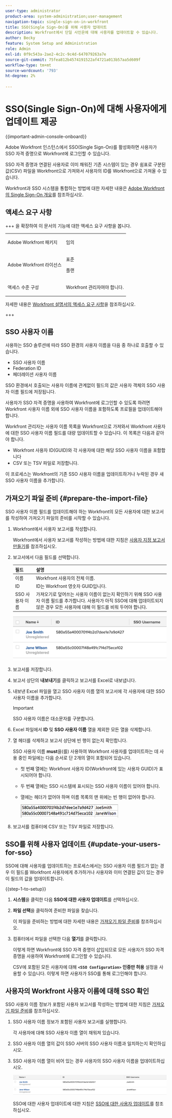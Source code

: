 ```yaml
---
user-type: administrator
product-area: system-administration;user-management
navigation-topic: single-sign-on-in-workfront
title: SSO(Single Sign-On)를 위해 사용자 업데이트
description: Workfront에서 단일 사인온에 대해 사용자를 업데이트할 수 있습니다.
author: Becky
feature: System Setup and Administration
role: Admin
exl-id: 0f9c543a-2ae2-4c2c-9c4d-647079263a7e
source-git-commit: 75fea812b4574191522af4721a013b57aa5d609f
workflow-type: tm+mt
source-wordcount: '793'
ht-degree: 2%

---
```


# SSO(Single Sign-On)에 대해 사용자에게 업데이트 제공

<!-- Audited: 1/2024 -->

{{important-admin-console-onboard}}

Adobe Workfront 인스턴스에서 SSO(Single Sign-On)를 활성화하면 사용자가 SSO 자격 증명으로 Workfront에 로그인할 수 있습니다.

SSO 자격 증명과 연결된 사용자로 이미 채워진 기존 시스템이 있는 경우 쉼표로 구분된 값(CSV) 파일을 Workfront으로 가져와서 사용자의 ID를 Workfront으로 가져올 수 있습니다.

Workfront과 SSO 시스템을 통합하는 방법에 대한 자세한 내용은 [Adobe Workfront의 Single Sign-On 개요](../../../administration-and-setup/add-users/single-sign-on/sso-in-workfront.md)를 참조하십시오.


## 액세스 요구 사항

+++ 을 확장하여 이 문서의 기능에 대한 액세스 요구 사항을 봅니다.

<table style="table-layout:auto"> 
 <col> 
 <col> 
 <tbody> 
  <tr> 
   <td role="rowheader">Adobe Workfront 패키지</td> 
   <td><p>임의</p></td> 
  </tr> 
  <tr> 
   <td role="rowheader">Adobe Workfront 라이선스</td> 
   <td><p>표준</p><p>플랜</p></td> 
  </tr> 
  <tr> 
   <td role="rowheader">액세스 수준 구성</td> 
   <td> <p>Workfront 관리자여야 합니다.</p> </p> </td> 
  </tr> 
 </tbody> 
</table>

자세한 내용은 [Workfront 설명서의 액세스 요구 사항](/help/quicksilver/administration-and-setup/add-users/access-levels-and-object-permissions/access-level-requirements-in-documentation.md)을 참조하십시오.

+++

## SSO 사용자 이름

사용하는 SSO 솔루션에 따라 SSO 환경의 사용자 이름을 다음 중 하나로 호출할 수 있습니다.

* SSO 사용자 이름
* Federation ID
* 페더레이션 사용자 이름

SSO 환경에서 호출되는 사용자 이름에 관계없이 필드의 값은 사용자 객체의 SSO 사용자 이름 필드에 저장됩니다.

사용자가 SSO 자격 증명을 사용하여 Workfront에 로그인할 수 있도록 하려면 Workfront 사용자 이름 외에 SSO 사용자 이름을 포함하도록 프로필을 업데이트해야 합니다.

Workfront 관리자는 사용자 이름 목록을 Workfront으로 가져와서 Workfront 사용자에 대한 SSO 사용자 이름 필드를 대량 업데이트할 수 있습니다. 이 목록은 다음과 같아야 합니다.

* Workfront 사용자 ID(GUID)와 각 사용자에 대한 해당 SSO 사용자 이름을 포함합니다
* CSV 또는 TSV 파일로 저장합니다.

이 프로세스는 Workfront의 기존 SSO 사용자 이름을 업데이트하거나 누락된 경우 새 SSO 사용자 이름을 추가합니다.

## 가져오기 파일 준비 {#prepare-the-import-file}

SSO 사용자 이름 필드를 업데이트해야 하는 Workfront의 모든 사용자에 대한 보고서를 작성하여 가져오기 파일의 준비를 시작할 수 있습니다.

1. Workfront에서 사용자 보고서를 작성합니다.

   Workfront에서 사용자 보고서를 작성하는 방법에 대한 지침은 [사용자 지정 보고서 만들기](../../../reports-and-dashboards/reports/creating-and-managing-reports/create-custom-report.md)를 참조하십시오.

1. 보고서에서 다음 필드를 선택합니다.

   | 필드 | 설명 |
   |---|---|
   | 이름 | Workfront 사용자의 전체 이름. |
   | ID | ID는 Workfront 영숫자 GUID입니다. |
   | SSO 사용자 이름 | 가져오기로 덮어쓰는 사용자 이름이 없는지 확인하기 위해 SSO 사용자 이름 필드를 추가합니다. 사용자가 아직 SSO에 대해 업데이트되지 않은 경우 모든 사용자에 대해 이 필드를 비워 두어야 합니다. |

   ![SSO 사용자 이름을 사용하지만 액세스 권한이 없는 사용자](assets/users-with-sso-username-and-no-sso-access-only-field.png)

1. 보고서를 저장합니다.
1. 보고서 상단의 **내보내기**&#x200B;를 클릭하고 보고서를 Excel로 내보냅니다.
1. 내보낸 Excel 파일을 열고 SSO 사용자 이름 열의 보고서에 각 사용자에 대한 SSO 사용자 이름을 추가합니다.

   >[!IMPORTANT]
   >
   >SSO 사용자 이름은 대소문자를 구분합니다.

1. Excel 파일에서 **ID** 및 **SSO 사용자 이름** 열을 제외한 모든 열을 삭제합니다.

1. 열 헤더를 삭제하고 보고서 상단에 빈 행이 없는지 확인합니다.

   SSO 사용자 이름 **must**&#x200B;을(를) 사용하여 Workfront 사용자를 업데이트하는 데 사용 중인 파일에는 다음 순서로 단 2개의 열이 포함되어 있습니다.

   * 첫 번째 열에는 Workfront 사용자 ID(Workfront에 있는 사용자 GUID)가 표시되어야 합니다.
   * 두 번째 열에는 SSO 시스템에 표시되는 SSO 사용자 이름이 있어야 합니다.
   * 열에는 헤더가 없어야 하며 이름 목록의 맨 위에는 빈 행이 없어야 합니다.

     ![사용자 CSV 업데이트](assets/update-users-for-sso-csv-file-for-import.png)

1. 보고서를 컴퓨터에 CSV 또는 TSV 파일로 저장합니다.

## SSO를 위해 사용자 업데이트 {#update-your-users-for-sso}

SSO에 대해 사용자를 업데이트하는 프로세스에서는 SSO 사용자 이름 필드가 없는 경우 이 필드를 Workfront 사용자에게 추가하거나 사용자와 이미 연결된 값이 있는 경우 이 필드의 값을 업데이트합니다.

{{step-1-to-setup}}

1. **시스템**&#x200B;을 클릭한 다음 **SSO에 대한 사용자 업데이트**&#x200B;를 선택하십시오.

1. **파일 선택**&#x200B;을 클릭하여 준비한 파일을 찾습니다.

   이 파일을 준비하는 방법에 대한 자세한 내용은 [가져오기 파일 준비](#prepare-the-import-file)를 참조하십시오.

1. 컴퓨터에서 파일을 선택한 다음 **열기**&#x200B;를 클릭합니다.

   이렇게 하면 Workfront에 SSO 자격 증명이 삽입되므로 모든 사용자가 SSO 자격 증명을 사용하여 Workfront에 로그인할 수 있습니다.

   CSV에 포함된 모든 사용자에 대해 **`<SSO Configuration>` 인증만 허용** 설정을 사용할 수 있습니다. 이렇게 하면 사용자가 SSO를 통해 로그인해야 합니다.

## 사용자의 Workfront 사용자 이름에 대해 SSO 확인

SSO 사용자 이름 정보가 포함된 사용자 보고서를 작성하는 방법에 대한 지침은 [가져오기 파일 준비](#prepare-the-import-file)를 참조하십시오.

1. SSO 사용자 이름 정보가 포함된 사용자 보고서를 실행합니다.

   각 사용자에 대해 SSO 사용자 이름 열이 채워져 있습니다.

1. SSO 사용자 이름 열의 값이 SSO 서버의 SSO 사용자 이름과 일치하는지 확인하십시오.
1. SSO 사용자 이름 열이 비어 있는 경우 사용자의 SSO 사용자 이름을 업데이트하십시오.

   ![SSO 필드가 있는 사용자](assets/users-with-sso-field-updated.png)

   SSO에 대한 사용자 업데이트에 대한 지침은 [SSO에 대한 사용자 업데이트](#update-your-users-for-sso)를 참조하십시오.
